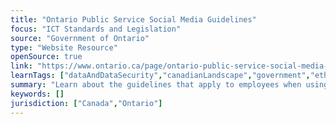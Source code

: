 ```yaml
---
title: "Ontario Public Service Social Media Guidelines"
focus: "ICT Standards and Legislation"
source: "Government of Ontario"
type: "Website Resource"
openSource: true
link: "https://www.ontario.ca/page/ontario-public-service-social-media-guidelines"
learnTags: ["dataAndDataSecurity","canadianLandscape","government","ethics","ict","framework"]
summary: "Learn about the guidelines that apply to employees when using social media in their personal life or as part of their professional responsibilities."
keywords: []
jurisdiction: ["Canada","Ontario"]
---
```

